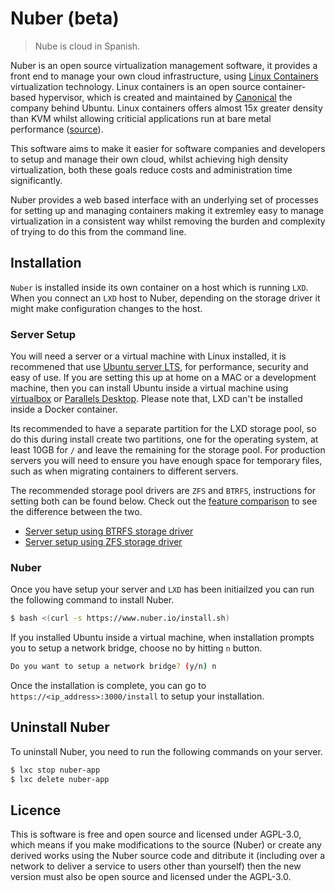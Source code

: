 # Nuber (beta)

> Nube is cloud in Spanish.

Nuber is an open source virtualization management software, it provides a front end to manage your own cloud infrastructure, using [Linux Containers](https://linuxcontainers.org/) virtualization technology. Linux containers is an open source container-based hypervisor, which is created and maintained by [Canonical](https://canonical.com/) the company behind Ubuntu. Linux containers offers almost 15x greater density than KVM whilst allowing criticial applications run at bare metal performance ([source](https://ubuntu.com/blog/lxd-crushes-kvm-in-density-and-speed)).

This software aims to make it easier for software companies and developers to setup and manage their own cloud, whilst achieving high density virtualization, both these goals reduce costs and administration time significantly.

Nuber provides a web based interface with an underlying set of processes for setting up and managing containers making it extremley easy to manage virtualization in a consistent way whilst removing the burden and complexity of trying to do this from the command line.

## Installation

`Nuber` is installed inside its own container on a host which is running `LXD`. When you connect an `LXD` host to Nuber, depending on the storage driver it might make configuration changes to the host.

### Server Setup

You will need a server or a virtual machine with Linux installed, it is recommened that use [Ubuntu server LTS](https://ubuntu.com/download/server), for performance, security and easy of use. If you are setting this up at home on a MAC or a development machine, then you can install Ubuntu inside a virtual machine using [virtualbox](https://www.virtualbox.org/) or [Parallels Desktop](https://www.parallels.com/uk/products/desktop/). Please note that, LXD can't be installed inside a Docker container.

Its recommended to have a separate partition for the LXD storage pool, so do this during install create two partitions, one for the operating system, at least 10GB for `/` and leave the remaining for the storage pool. For production servers you will need to ensure you have enough space for temporary files, such as when migrating containers to different servers.

The recommended storage pool drivers are `ZFS` and `BTRFS`, instructions for setting both can be found below. Check out the [feature comparison](https://linuxcontainers.org/lxd/docs/master/storage#storage-backends-and-supported-functions) to see the difference between the two.

- [Server setup using BTRFS storage driver](docs/lxd/ubuntu-btrfs.md)
- [Server setup using ZFS storage driver](docs/lxd/ubuntu-zfs.md)

### Nuber

Once you have setup your server and `LXD` has been initiailzed you can run the following command to install Nuber.

```bash
$ bash <(curl -s https://www.nuber.io/install.sh)
```

If you installed Ubuntu inside a virtual machine, when installation prompts you to setup
a network bridge, choose no by hitting `n` button.

```bash
Do you want to setup a network bridge? (y/n) n
```

Once the installation is complete, you can go to `https://<ip_address>:3000/install` to setup your installation.

## Uninstall Nuber

To uninstall Nuber, you need to run the following commands on your server.

```bash
$ lxc stop nuber-app
$ lxc delete nuber-app
```

## Licence

This is software is free and open source and licensed under AGPL-3.0, which means if you make modifications
to the source (Nuber) or create any derived works using the Nuber source code and ditribute it (including over a network to deliver a service to users other than yourself) then the new version must also be open source and licensed under the AGPL-3.0.

